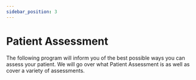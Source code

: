 ```yaml
---
sidebar_position: 3
---
```


# Patient Assessment

The following program will inform you of the best possible ways you can assess your patient. We will go over what Patient Assessment is as well as cover a variety of assessments.


 